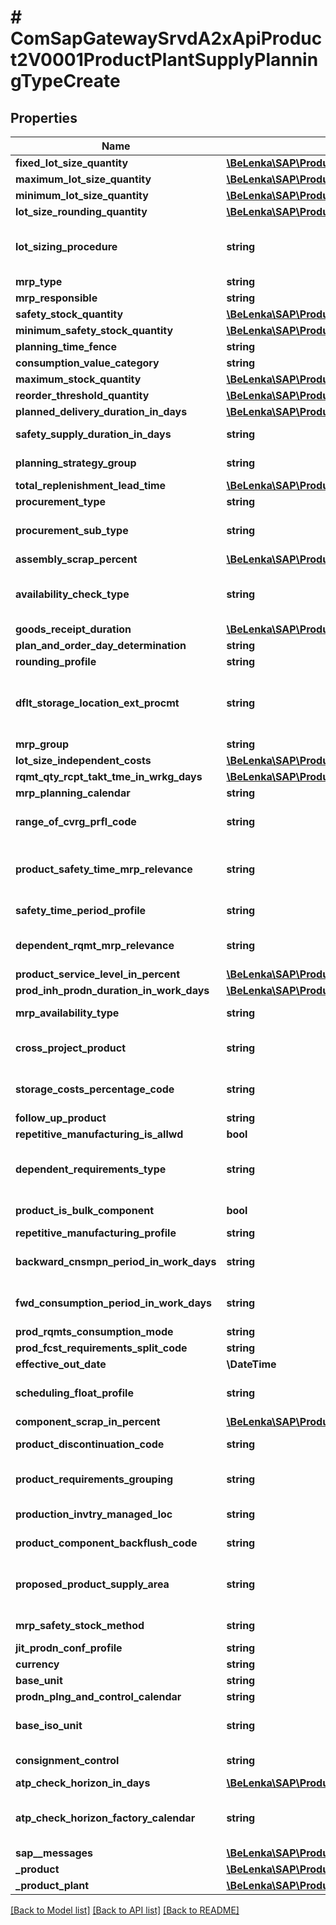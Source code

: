 # # ComSapGatewaySrvdA2xApiProduct2V0001ProductPlantSupplyPlanningTypeCreate

## Properties

Name | Type | Description | Notes
------------ | ------------- | ------------- | -------------
**fixed_lot_size_quantity** | [**\BeLenka\SAP\ProductODV4\Model\FixedLotSize**](FixedLotSize.md) |  | [optional]
**maximum_lot_size_quantity** | [**\BeLenka\SAP\ProductODV4\Model\MaximumLotSize**](MaximumLotSize.md) |  | [optional]
**minimum_lot_size_quantity** | [**\BeLenka\SAP\ProductODV4\Model\MinimumLotSize**](MinimumLotSize.md) |  | [optional]
**lot_size_rounding_quantity** | [**\BeLenka\SAP\ProductODV4\Model\RoundingValue**](RoundingValue.md) |  | [optional]
**lot_sizing_procedure** | **string** | Lot Sizing Procedure in Materials Planning | [optional]
**mrp_type** | **string** |  | [optional]
**mrp_responsible** | **string** |  | [optional]
**safety_stock_quantity** | [**\BeLenka\SAP\ProductODV4\Model\SafetyStock**](SafetyStock.md) |  | [optional]
**minimum_safety_stock_quantity** | [**\BeLenka\SAP\ProductODV4\Model\MinSafStock**](MinSafStock.md) |  | [optional]
**planning_time_fence** | **string** |  | [optional]
**consumption_value_category** | **string** |  | [optional]
**maximum_stock_quantity** | [**\BeLenka\SAP\ProductODV4\Model\MaximumStockLevel**](MaximumStockLevel.md) |  | [optional]
**reorder_threshold_quantity** | [**\BeLenka\SAP\ProductODV4\Model\ReorderPoint**](ReorderPoint.md) |  | [optional]
**planned_delivery_duration_in_days** | [**\BeLenka\SAP\ProductODV4\Model\PlannedDelivTime**](PlannedDelivTime.md) |  | [optional]
**safety_supply_duration_in_days** | **string** | Safety Time (in Workdays) | [optional]
**planning_strategy_group** | **string** | Planning Strategy Group | [optional]
**total_replenishment_lead_time** | [**\BeLenka\SAP\ProductODV4\Model\TotReplLeadTime**](TotReplLeadTime.md) |  | [optional]
**procurement_type** | **string** |  | [optional]
**procurement_sub_type** | **string** | Special Procurement Type | [optional]
**assembly_scrap_percent** | [**\BeLenka\SAP\ProductODV4\Model\AssemblyScrap**](AssemblyScrap.md) |  | [optional]
**availability_check_type** | **string** | Checking Group for Availability Check | [optional]
**goods_receipt_duration** | [**\BeLenka\SAP\ProductODV4\Model\GRProcessingTime**](GRProcessingTime.md) |  | [optional]
**plan_and_order_day_determination** | **string** |  | [optional]
**rounding_profile** | **string** |  | [optional]
**dflt_storage_location_ext_procmt** | **string** | Default Storage Location for External Procurement | [optional]
**mrp_group** | **string** |  | [optional]
**lot_size_independent_costs** | [**\BeLenka\SAP\ProductODV4\Model\LSIndependentCosts**](LSIndependentCosts.md) |  | [optional]
**rqmt_qty_rcpt_takt_tme_in_wrkg_days** | [**\BeLenka\SAP\ProductODV4\Model\TaktTime**](TaktTime.md) |  | [optional]
**mrp_planning_calendar** | **string** |  | [optional]
**range_of_cvrg_prfl_code** | **string** | Range-of-Coverage Profile | [optional]
**product_safety_time_mrp_relevance** | **string** | Safety Time Indicator (with or Without Safety Time) | [optional]
**safety_time_period_profile** | **string** | Period Profile for Safety Time | [optional]
**dependent_rqmt_mrp_relevance** | **string** | MRP relevancy for dependent requirements | [optional]
**product_service_level_in_percent** | [**\BeLenka\SAP\ProductODV4\Model\ServiceLevel**](ServiceLevel.md) |  | [optional]
**prod_inh_prodn_duration_in_work_days** | [**\BeLenka\SAP\ProductODV4\Model\InHouseProduction**](InHouseProduction.md) |  | [optional]
**mrp_availability_type** | **string** | Mixed MRP indicator | [optional]
**cross_project_product** | **string** | Indicator for Cross-Project Material | [optional]
**storage_costs_percentage_code** | **string** | Storage Costs Percentage Code | [optional]
**follow_up_product** | **string** |  | [optional]
**repetitive_manufacturing_is_allwd** | **bool** |  | [optional]
**dependent_requirements_type** | **string** | Indicator for Individual and Collective Requirements | [optional]
**product_is_bulk_component** | **bool** | Indicator: Bulk Material | [optional]
**repetitive_manufacturing_profile** | **string** |  | [optional]
**backward_cnsmpn_period_in_work_days** | **string** | Consumption Period: Backward | [optional]
**fwd_consumption_period_in_work_days** | **string** | Consumption period: Forward | [optional]
**prod_rqmts_consumption_mode** | **string** |  | [optional]
**prod_fcst_requirements_split_code** | **string** |  | [optional]
**effective_out_date** | **\DateTime** |  | [optional]
**scheduling_float_profile** | **string** | Scheduling Profile for Floats | [optional]
**component_scrap_in_percent** | [**\BeLenka\SAP\ProductODV4\Model\ComponentScrap**](ComponentScrap.md) |  | [optional]
**product_discontinuation_code** | **string** | Discontinuation indicator | [optional]
**product_requirements_grouping** | **string** | Indicator for Requirements Grouping | [optional]
**production_invtry_managed_loc** | **string** | Issue Storage Location | [optional]
**product_component_backflush_code** | **string** | Indicator: Backflush | [optional]
**proposed_product_supply_area** | **string** | Proposed Supply Area in Material Master Record | [optional]
**mrp_safety_stock_method** | **string** | MRP Safety Stock Method | [optional]
**jit_prodn_conf_profile** | **string** |  | [optional]
**currency** | **string** | Currency Key | [optional]
**base_unit** | **string** |  | [optional]
**prodn_plng_and_control_calendar** | **string** |  | [optional]
**base_iso_unit** | **string** | Base unit of measure in ISO code | [optional]
**consignment_control** | **string** | Consignment Control | [optional]
**atp_check_horizon_in_days** | [**\BeLenka\SAP\ProductODV4\Model\AvailabilityCheckHorizon**](AvailabilityCheckHorizon.md) |  | [optional]
**atp_check_horizon_factory_calendar** | **string** | Calendar for Validating Availability Check Horizon | [optional]
**sap__messages** | [**\BeLenka\SAP\ProductODV4\Model\ComSapGatewaySrvdA2xApiProduct2V0001SAPMessageCreate[]**](ComSapGatewaySrvdA2xApiProduct2V0001SAPMessageCreate.md) |  | [optional]
**_product** | [**\BeLenka\SAP\ProductODV4\Model\ComSapGatewaySrvdA2xApiProduct2V0001ProductTypeCreate**](ComSapGatewaySrvdA2xApiProduct2V0001ProductTypeCreate.md) |  | [optional]
**_product_plant** | [**\BeLenka\SAP\ProductODV4\Model\ComSapGatewaySrvdA2xApiProduct2V0001ProductPlantTypeCreate**](ComSapGatewaySrvdA2xApiProduct2V0001ProductPlantTypeCreate.md) |  | [optional]

[[Back to Model list]](../../README.md#models) [[Back to API list]](../../README.md#endpoints) [[Back to README]](../../README.md)
